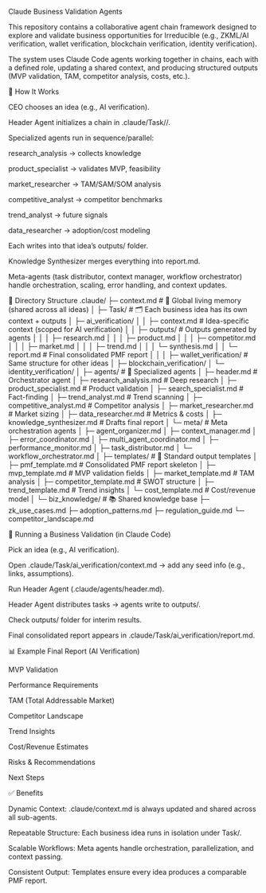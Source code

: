 Claude Business Validation Agents

This repository contains a collaborative agent chain framework designed to explore and validate business opportunities for Irreducible (e.g., ZKML/AI verification, wallet verification, blockchain verification, identity verification).

The system uses Claude Code agents working together in chains, each with a defined role, updating a shared context, and producing structured outputs (MVP validation, TAM, competitor analysis, costs, etc.).

🔑 How It Works

CEO chooses an idea (e.g., AI verification).

Header Agent initializes a chain in .claude/Task/<idea>/.

Specialized agents run in sequence/parallel:

research_analysis → collects knowledge

product_specialist → validates MVP, feasibility

market_researcher → TAM/SAM/SOM analysis

competitive_analyst → competitor benchmarks

trend_analyst → future signals

data_researcher → adoption/cost modeling

Each writes into that idea’s outputs/ folder.

Knowledge Synthesizer merges everything into report.md.

Meta-agents (task distributor, context manager, workflow orchestrator) handle orchestration, scaling, error handling, and context updates.

📂 Directory Structure
.claude/
├─ context.md                        # 🔑 Global living memory (shared across all ideas)
│
├─ Task/                             # 🗂️ Each business idea has its own context + outputs
│   ├─ ai_verification/
│   │   ├─ context.md                 # Idea-specific context (scoped for AI verification)
│   │   ├─ outputs/                   # Outputs generated by agents
│   │   │   ├─ research.md
│   │   │   ├─ product.md
│   │   │   ├─ competitor.md
│   │   │   ├─ market.md
│   │   │   ├─ trend.md
│   │   │   └─ synthesis.md
│   │   └─ report.md                  # Final consolidated PMF report
│   │
│   ├─ wallet_verification/           # Same structure for other ideas
│   ├─ blockchain_verification/
│   └─ identity_verification/
│
├─ agents/                            # 🤖 Specialized agents
│   ├─ header.md                      # Orchestrator agent
│   ├─ research_analysis.md           # Deep research
│   ├─ product_specialist.md          # Product validation
│   ├─ search_specialist.md           # Fact-finding
│   ├─ trend_analyst.md               # Trend scanning
│   ├─ competitive_analyst.md         # Competitor analysis
│   ├─ market_researcher.md           # Market sizing
│   ├─ data_researcher.md             # Metrics & costs
│   ├─ knowledge_synthesizer.md       # Drafts final report
│   └─ meta/                          # Meta orchestration agents
│       ├─ agent_organizer.md
│       ├─ context_manager.md
│       ├─ error_coordinator.md
│       ├─ multi_agent_coordinator.md
│       ├─ performance_monitor.md
│       ├─ task_distributor.md
│       └─ workflow_orchestrator.md
│
├─ templates/                         # 📝 Standard output templates
│   ├─ pmf_template.md                # Consolidated PMF report skeleton
│   ├─ mvp_template.md                # MVP validation fields
│   ├─ market_template.md             # TAM analysis
│   ├─ competitor_template.md         # SWOT structure
│   ├─ trend_template.md              # Trend insights
│   └─ cost_template.md               # Cost/revenue model
│
└─ biz_knowledge/                     # 📚 Shared knowledge base
    ├─ zk_use_cases.md
    ├─ adoption_patterns.md
    ├─ regulation_guide.md
    └─ competitor_landscape.md

🚀 Running a Business Validation (in Claude Code)

Pick an idea (e.g., AI verification).

Open .claude/Task/ai_verification/context.md → add any seed info (e.g., links, assumptions).

Run Header Agent (.claude/agents/header.md).

Header Agent distributes tasks → agents write to outputs/.

Check outputs/ folder for interim results.

Final consolidated report appears in .claude/Task/ai_verification/report.md.

📊 Example Final Report (AI Verification)

MVP Validation

Performance Requirements

TAM (Total Addressable Market)

Competitor Landscape

Trend Insights

Cost/Revenue Estimates

Risks & Recommendations

Next Steps

✅ Benefits

Dynamic Context: .claude/context.md is always updated and shared across all sub-agents.

Repeatable Structure: Each business idea runs in isolation under Task/<idea>.

Scalable Workflows: Meta agents handle orchestration, parallelization, and context passing.

Consistent Output: Templates ensure every idea produces a comparable PMF report.
